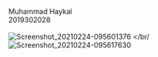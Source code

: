 Muhammad Haykal</br>
2019302028</br></br>
![Screenshot_20210224-095601376](https://user-images.githubusercontent.com/55922381/108941059-fc912d00-7686-11eb-829b-0b5154c8ba1c.jpg) </br/
![Screenshot_20210224-095617630](https://user-images.githubusercontent.com/55922381/108941091-0d41a300-7687-11eb-86a0-4f4d1a49d612.jpg)
